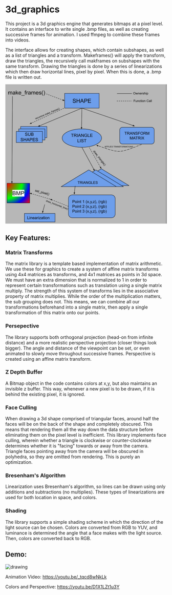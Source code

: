 # 3d_graphics

This project is a 3d graphics engine that generates bitmaps at a pixel level. It contains an interface to write single .bmp files, as well as creating successive frames for animation. I used ffmpeg to combine these frames into videos. 

The interface allows for creating shapes, which contain subshapes, as well as a list of triangles and a transform. Makeframes() will apply the transform, draw the triangles, the recursively call makframes on subshapes with the same transform. Drawing the triangles is done by a series of linearizations which then draw horizontal lines, pixel by pixel. When this is done, a .bmp file is written out. 


<img src="DEMO%20IMAGES/Shapes%20Flowchart.svg" alt="drawing" width="1000"/>


## Key Features:

### Matrix Transforms

The matrix library is a template based implementation of matrix arithmetic. We use these for graphics to create a system of affine matrix transforms using 4x4 matrices as transforms, and 4x1 matrices as points in 3d space. We must have an extra dimension that is normalized to 1 in order to represent certain transformations such as translation using a single matrix multiply. The strength of this system of transforms lies in the associative property of matrix multiplies. While the order of the multiplication matters, the sub grouping does not. This means, we can combine all our transformations beforehand into a single matrix, then apply a single transformation of this matrix onto our points. 

### Persepective

The library supports both orthogonal projection (head-on from infinite distance) and a more realistic perspective projection (closer things look bigger). The angle and distance of the viewpoint can be set, or even animated to slowly move throughout successive frames. Perspective is created using an affine matrix transform. 

### Z Depth Buffer

A Bitmap object in the code contains colors at x,y, but also maintains an invisible z buffer. This way, whenever a new pixel is to be drawn, if it is behind the existing pixel, it is ignored. 

### Face Culling

When drawing a 3d shape comprised of triangular faces, around half the faces will be on the back of the shape and completely obscured. This means that rendering them all the way down the data structure before eliminating them on the pixel level is inefficient. This library implements face culling, wherein whether a triangle is clockwise or counter-clockwise determines whether it is "facing" towards or away from the camera. Triangle faces pointing away from the camera will be obscured in polyhedra, so they are omitted from rendering. This is purely an optimization. 

### Bresenham's Algorithm

Linearization uses Bresenham's algorithm, so lines can be drawn using only additions and subtractions (no multiplies). These types of linearizations are used for both location in space, and colors. 

### Shading

The library supports a simple shading scheme in which the direction of the light source can be chosen. Colors are converted from RGB to YUV, and luminance is determined the angle that a face makes with the light source. Then, colors are converted back to RGB. 

## Demo:

<img src="DEMO%20IMAGES/test-200.bmp" alt="drawing" width="500"/>


Animation Video: https://youtu.be/_tqcd8wNkLk

Colors and Perspective: https://youtu.be/D1X1LZt1u3Y
